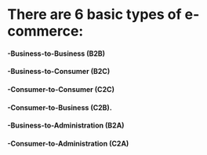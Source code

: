 # There are 6 basic types of e-commerce:

#### -Business-to-Business (B2B)
#### -Business-to-Consumer (B2C)
#### -Consumer-to-Consumer (C2C)
#### -Consumer-to-Business (C2B).
#### -Business-to-Administration (B2A)
#### -Consumer-to-Administration (C2A)
